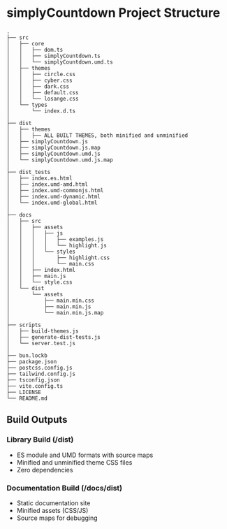 # simplyCountdown Project Structure

```
.
├── src
│   ├── core
│   │   ├── dom.ts
│   │   ├── simplyCountdown.ts
│   │   └── simplyCountdown.umd.ts
│   ├── themes
│   │   ├── circle.css
│   │   ├── cyber.css
│   │   ├── dark.css
│   │   ├── default.css
│   │   └── losange.css
│   └── types
│       └── index.d.ts
│
├── dist
│   ├── themes
│   │   ├── ALL BUILT THEMES, both minified and unminified
│   ├── simplyCountdown.js
│   ├── simplyCountdown.js.map
│   ├── simplyCountdown.umd.js
│   └── simplyCountdown.umd.js.map
│
├── dist_tests
│   ├── index.es.html
│   ├── index.umd-amd.html
│   ├── index.umd-commonjs.html
│   ├── index.umd-dynamic.html
│   └── index.umd-global.html
│
├── docs
│   ├── src
│   │   ├── assets
│   │   │   ├── js
│   │   │   │   ├── examples.js
│   │   │   │   └── highlight.js
│   │   │   └── styles
│   │   │       ├── highlight.css
│   │   │       └── main.css
│   │   ├── index.html
│   │   ├── main.js
│   │   └── style.css
│   └── dist
│       └── assets
│           ├── main.min.css
│           ├── main.min.js
│           └── main.min.js.map
│
├── scripts
│   ├── build-themes.js
│   ├── generate-dist-tests.js
│   └── server.test.js
│
├── bun.lockb
├── package.json
├── postcss.config.js
├── tailwind.config.js
├── tsconfig.json
├── vite.config.ts
├── LICENSE
└── README.md
```

## Build Outputs

### Library Build (/dist)
- ES module and UMD formats with source maps
- Minified and unminified theme CSS files
- Zero dependencies

### Documentation Build (/docs/dist)
- Static documentation site
- Minified assets (CSS/JS)
- Source maps for debugging
